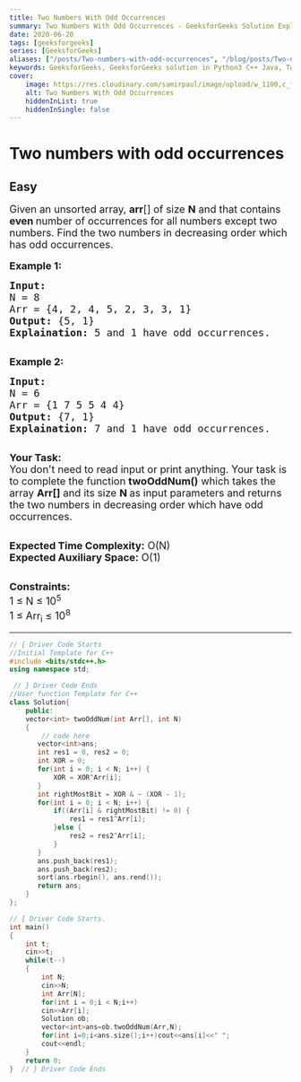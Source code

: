 ```yaml
---
title: Two Numbers With Odd Occurrences
summary: Two Numbers With Odd Occurrences - GeeksforGeeks Solution Explained
date: 2020-06-20
tags: [geeksforgeeks]
series: [GeeksforGeeks]
aliases: ["/posts/Two-numbers-with-odd-occurrences", "/blog/posts/Two-numbers-with-odd-occurrences", "/Two-numbers-with-odd-occurrences", "/blog/Two-numbers-with-odd-occurrences",]
keywords: GeeksforGeeks, GeeksforGeeks solution in Python3 C++ Java, Two Numbers With Odd Occurrences solution
cover:
    image: https://res.cloudinary.com/samirpaul/image/upload/w_1100,c_fit,co_rgb:FFFFFF,l_text:Arial_70_bold:Two Numbers With Odd Occurrences - Solution Explained/problem-solving.webp
    alt: Two Numbers With Odd Occurrences
    hiddenInList: true
    hiddenInSingle: false
---
```



# Two numbers with odd occurrences
## Easy 
<div class="problem-statement">
                <p></p><p><span style="font-size:18px">Given an unsorted array,&nbsp;<strong>arr</strong>[] of size <strong>N</strong> and that contains <strong>even </strong>number of occurrences for all numbers except two numbers. Find the two numbers in decreasing order which has odd occurrences.</span><br>
<br>
<span style="font-size:18px"><strong>Example 1:</strong></span></p>

<pre><span style="font-size:18px"><strong>Input:</strong>
N = 8
Arr = {4, 2, 4, 5, 2, 3, 3, 1}
<strong>Output:</strong> {5, 1} 
<strong>Explaination:</strong> 5 and 1 have odd occurrences.</span></pre>

<p><br>
<span style="font-size:18px"><strong>Example 2:</strong></span></p>

<pre><span style="font-size:18px"><strong>Input:</strong>
N = 6
Arr = {1 7 5 5 4 4}
<strong>Output:</strong> {7, 1}
<strong>Explaination:</strong> 7 and 1 have odd occurrences.</span></pre>

<p><br>
<span style="font-size:18px"><strong>Your Task:</strong><br>
You don't need to read input or print anything. Your task is to complete the function&nbsp;<strong>twoOddNum()</strong>&nbsp;which takes the array <strong>Arr[]</strong> and its size <strong>N&nbsp;</strong>as input parameters&nbsp;and returns the two numbers in decreasing order which have odd occurrences.</span></p>

<p><br>
<span style="font-size:18px"><strong>Expected Time Complexity:</strong> O(N)<br>
<strong>Expected Auxiliary Space:</strong> O(1)</span></p>

<p><br>
<span style="font-size:18px"><strong>Constraints:</strong><br>
1 ≤ N ≤ 10<sup>5</sup><br>
1 ≤ Arr<sub>i</sub>&nbsp;≤ 10<sup>8</sup></span></p>
 <p></p>
            </div>

---




```cpp
// { Driver Code Starts
//Initial Template for C++
#include <bits/stdc++.h>
using namespace std;

 // } Driver Code Ends
//User function Template for C++
class Solution{
    public:
    vector<int> twoOddNum(int Arr[], int N)  
    {
        // code here
       vector<int>ans;
       int res1 = 0, res2 = 0;
       int XOR = 0;
       for(int i = 0; i < N; i++) {
           XOR = XOR^Arr[i];
       }
       int rightMostBit = XOR & ~ (XOR - 1);
       for(int i = 0; i < N; i++) {
           if((Arr[i] & rightMostBit) != 0) {
               res1 = res1^Arr[i];
           }else {
               res2 = res2^Arr[i];
           }
       }
       ans.push_back(res1);
       ans.push_back(res2);
       sort(ans.rbegin(), ans.rend());
       return ans;
    }
};

// { Driver Code Starts.
int main()
{
    int t;
    cin>>t;
    while(t--)
    {
        int N;
        cin>>N;
        int Arr[N];
        for(int i = 0;i < N;i++)
        cin>>Arr[i];
        Solution ob;
        vector<int>ans=ob.twoOddNum(Arr,N);
        for(int i=0;i<ans.size();i++)cout<<ans[i]<<" ";
        cout<<endl;
    }
    return 0;
}  // } Driver Code Ends
```

